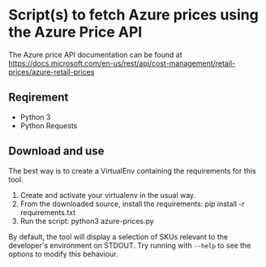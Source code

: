 # Script(s) to fetch Azure prices using the Azure Price API

The Azure price API documentation can be found at <https://docs.microsoft.com/en-us/rest/api/cost-management/retail-prices/azure-retail-prices>

## Reqirement

* Python 3
* Python Requests

## Download and use

The best way is to create a VirtualEnv containing the requirements for this tool.

1. Create and activate your virtualenv in the usual way.
2. From the downloaded source, install the requirements:
  pip install -r requirements.txt
3. Run the script:
  python3 azure-prices.py

By default, the tool will display a selection of SKUs relevant to the developer's environment on STDOUT.  Try running with `--help` to see the options to modify this behaviour.


